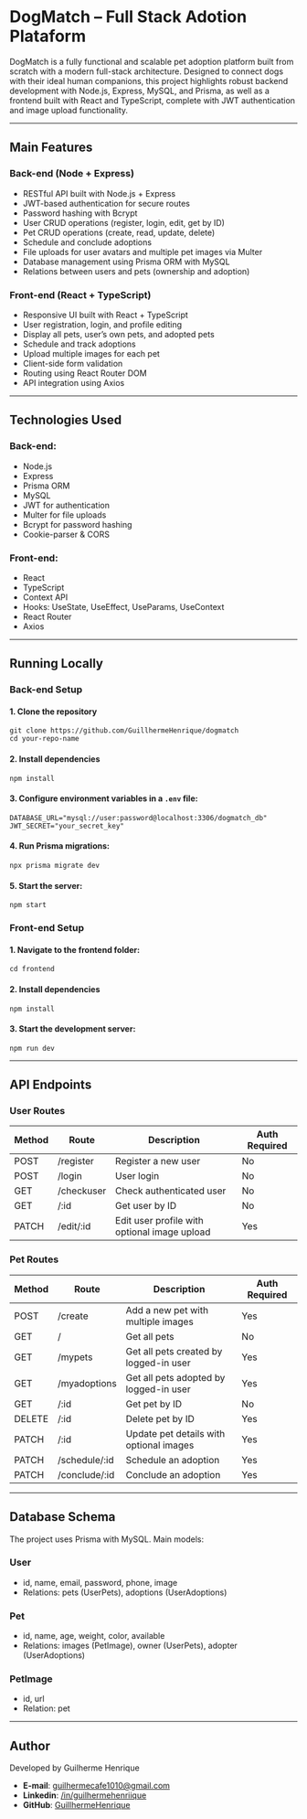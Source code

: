 # DogMatch – Full Stack Adotion Plataform

DogMatch is a fully functional and scalable pet adoption platform built from scratch with a modern full-stack architecture. Designed to connect dogs with their ideal human companions, this project highlights robust backend development with Node.js, Express, MySQL, and Prisma, as well as a frontend built with React and TypeScript, complete with JWT authentication and image upload functionality.

---

## Main Features

### Back-end (Node + Express)
- RESTful API built with Node.js + Express
- JWT-based authentication for secure routes
- Password hashing with Bcrypt
- User CRUD operations (register, login, edit, get by ID)
- Pet CRUD operations (create, read, update, delete)
- Schedule and conclude adoptions
- File uploads for user avatars and multiple pet images via Multer
- Database management using Prisma ORM with MySQL
- Relations between users and pets (ownership and adoption)

### Front-end (React + TypeScript)
- Responsive UI built with React + TypeScript
- User registration, login, and profile editing
- Display all pets, user’s own pets, and adopted pets
- Schedule and track adoptions
- Upload multiple images for each pet
- Client-side form validation
- Routing using React Router DOM
- API integration using Axios

---

## Technologies Used

### Back-end:
- Node.js
- Express
- Prisma ORM
- MySQL
- JWT for authentication
- Multer for file uploads
- Bcrypt for password hashing
- Cookie-parser & CORS

### Front-end:
- React
- TypeScript
- Context API
- Hooks: UseState, UseEffect, UseParams, UseContext
- React Router
- Axios

---

## Running Locally

### Back-end Setup

#### 1. Clone the repository
    git clone https://github.com/GuillhermeHenrique/dogmatch
    cd your-repo-name

#### 2. Install dependencies
    npm install

#### 3. Configure environment variables in a <code>.env</code> file:
    DATABASE_URL="mysql://user:password@localhost:3306/dogmatch_db"
    JWT_SECRET="your_secret_key"

#### 4. Run Prisma migrations:
    npx prisma migrate dev

#### 5. Start the server:
    npm start

### Front-end Setup

#### 1. Navigate to the frontend folder:
    cd frontend

#### 2. Install dependencies
    npm install

#### 3. Start the development server:
    npm run dev

---

## API Endpoints

### User Routes

| Method | Route         | Description                                  | Auth Required |
|--------|---------------|----------------------------------------------|---------------|
| POST   | /register     | Register a new user                          | No            |
| POST   | /login        | User login                                   | No            |
| GET    | /checkuser    | Check authenticated user                     | No            |
| GET    | /:id          | Get user by ID                               | No            |
| PATCH  | /edit/:id     | Edit user profile with optional image upload | Yes           |

### Pet Routes

| Method | Route             | Description                                   | Auth Required |
|--------|-------------------|-----------------------------------------------|---------------|
| POST   | /create           | Add a new pet with multiple images            | Yes           |
| GET    | /                 | Get all pets                                  | No            |
| GET    | /mypets           | Get all pets created by logged-in user        | Yes           |
| GET    | /myadoptions      | Get all pets adopted by logged-in user        | Yes           |
| GET    | /:id              | Get pet by ID                                 | No            |
| DELETE | /:id              | Delete pet by ID                              | Yes           |
| PATCH  | /:id              | Update pet details with optional images       | Yes           |
| PATCH  | /schedule/:id     | Schedule an adoption                          | Yes           |
| PATCH  | /conclude/:id     | Conclude an adoption                          | Yes           |

---

## Database Schema

The project uses Prisma with MySQL. Main models:

### User
- id, name, email, password, phone, image
- Relations: pets (UserPets), adoptions (UserAdoptions)

### Pet
- id, name, age, weight, color, available
- Relations: images (PetImage), owner (UserPets), adopter (UserAdoptions)
  
### PetImage
- id, url
- Relation: pet

---

## Author

Developed by Guilherme Henrique

- **E-mail**: guilhermecafe1010@gmail.com
- **Linkedin**: [/in/guilhermehenriique](https://www.linkedin.com/in/guilhermehenriique)
- **GitHub**: [GuillhermeHenrique](https://github.com/guillhermeHenrique)
